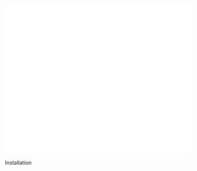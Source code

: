 <div align="center">
	<br>
	<a align="center" href="https://github.com/cnahornyj/groupomania/blob/main/header.svg">
		<img src="header.svg" width="800" height="400">
	</a>
	<br>
</div>

Installation
